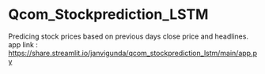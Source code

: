 # Qcom_Stockprediction_LSTM
Predicing stock prices based on previous days close price and headlines.
app link :
https://share.streamlit.io/janvigunda/qcom_stockprediction_lstm/main/app.py

